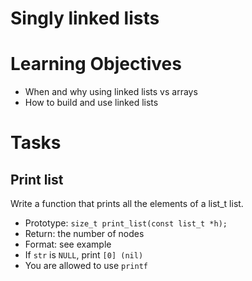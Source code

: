 # Singly linked lists

# Learning Objectives

* When and why using linked lists vs arrays
* How to build and use linked lists

# Tasks

## Print list

Write a function that prints all the elements of a list_t list.

* Prototype: `size_t print_list(const list_t *h);`
* Return: the number of nodes
* Format: see example
* If `str` is `NULL`, print `[0] (nil)`
* You are allowed to use `printf`

